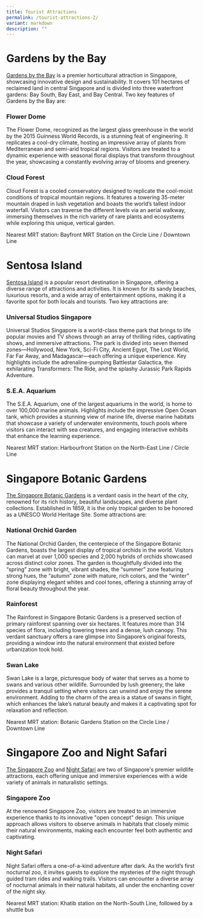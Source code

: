 ```yaml
---
title: Tourist Attractions
permalink: /tourist-attractions-2/
variant: markdown
description: ""
---
```

# Gardens by the Bay

<a target="_blank" href="https://www.gardensbythebay.com.sg">Gardens by the Bay</a> is a premier horticultural attraction in Singapore, showcasing innovative design and sustainability. It covers 101 hectares of reclaimed land in central Singapore and is divided into three waterfront gardens: Bay South, Bay East, and Bay Central. Two key features of Gardens by the Bay are:

### Flower Dome
The Flower Dome, recognized as the largest glass greenhouse in the world by the 2015 Guinness World Records, is a stunning feat of engineering. It replicates a cool-dry climate, hosting an impressive array of plants from Mediterranean and semi-arid tropical regions. Visitors are treated to a dynamic experience with seasonal floral displays that transform throughout the year, showcasing a constantly evolving array of blooms and greenery.

### Cloud Forest
Cloud Forest is a cooled conservatory designed to replicate the cool-moist conditions of tropical mountain regions. It features a towering 35-meter mountain draped in lush vegetation and boasts the world’s tallest indoor waterfall. Visitors can traverse the different levels via an aerial walkway, immersing themselves in the rich variety of rare plants and ecosystems while exploring this unique, vertical garden.

Nearest MRT station: Bayfront MRT Station on the Circle Line / Downtown Line


# Sentosa Island

<a target="_blank" href="https://www.sentosa.com.sg">Sentosa Island</a> is a popular resort destination in Singapore, offering a diverse range of attractions and activities. It is known for its sandy beaches, luxurious resorts, and a wide array of entertainment options, making it a favorite spot for both locals and tourists. Two key attractions are:

### Universal Studios Singapore
Universal Studios Singapore is a world-class theme park that brings to life popular movies and TV shows through an array of thrilling rides, captivating shows, and immersive attractions. The park is divided into seven themed zones—Hollywood, New York, Sci-Fi City, Ancient Egypt, The Lost World, Far Far Away, and Madagascar—each offering a unique experience. Key highlights include the adrenaline-pumping Battlestar Galactica, the exhilarating Transformers: The Ride, and the splashy Jurassic Park Rapids Adventure.

### S.E.A. Aquarium
The S.E.A. Aquarium, one of the largest aquariums in the world, is home to over 100,000 marine animals. Highlights include the impressive Open Ocean tank, which provides a stunning view of marine life, diverse marine habitats that showcase a variety of underwater environments, touch pools where visitors can interact with sea creatures, and engaging interactive exhibits that enhance the learning experience.

Nearest MRT station: Harbourfront Station on the North-East Line / Circle Line


# Singapore Botanic Gardens

<a target="_blank" href="https://www.nparks.gov.sg/SBG">The Singapore Botanic Gardens</a> is a verdant oasis in the heart of the city, renowned for its rich history, beautiful landscapes, and diverse plant collections. Established in 1859, it is the only tropical garden to be honored as a UNESCO World Heritage Site. Some attractions are:

### National Orchid Garden
The National Orchid Garden, the centerpiece of the Singapore Botanic Gardens, boasts the largest display of tropical orchids in the world. Visitors can marvel at over 1,000 species and 2,000 hybrids of orchids showcased across distinct color zones. The garden is thoughtfully divided into the “spring” zone with bright, vibrant shades, the “summer” zone featuring strong hues, the “autumn” zone with mature, rich colors, and the “winter” zone displaying elegant whites and cool tones, offering a stunning array of floral beauty throughout the year.

### Rainforest
The Rainforest in Singapore Botanic Gardens is a preserved section of primary rainforest spanning over six hectares. It features more than 314 species of flora, including towering trees and a dense, lush canopy. This verdant sanctuary offers a rare glimpse into Singapore’s original forests, providing a window into the natural environment that existed before urbanization took hold.

### Swan Lake
Swan Lake is a large, picturesque body of water that serves as a home to swans and various other wildlife. Surrounded by lush greenery, the lake provides a tranquil setting where visitors can unwind and enjoy the serene environment. Adding to the charm of the area is a statue of swans in flight, which enhances the lake’s natural beauty and makes it a captivating spot for relaxation and reflection.

Nearest MRT station: Botanic Gardens Station on the Circle Line / Downtown Line


# Singapore Zoo and Night Safari

<a target="_blank" href="https://www.mandai.com/en/singapore-zoo.html">The Singapore Zoo</a> and <a target="_blank" href="https://www.mandai.com/en/night-safari.html">Night Safari</a> are two of Singapore's premier wildlife attractions, each offering unique and immersive experiences with a wide variety of animals in naturalistic settings.

### Singapore Zoo
At the renowned Singapore Zoo, visitors are treated to an immersive experience thanks to its innovative "open concept" design. This unique approach allows visitors to observe animals in habitats that closely mimic their natural environments, making each encounter feel both authentic and captivating.

### Night Safari
Night Safari offers a one-of-a-kind adventure after dark. As the world’s first nocturnal zoo, it invites guests to explore the mysteries of the night through guided tram rides and walking trails. Visitors can encounter a diverse array of nocturnal animals in their natural habitats, all under the enchanting cover of the night sky.

Nearest MRT station: Khatib station on the North-South Line, followed by a shuttle bus